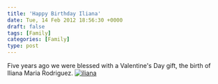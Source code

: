 ```yaml
---
title: 'Happy Birthday Iliana'
date: Tue, 14 Feb 2012 18:56:30 +0000
draft: false
tags: [Family]
categories: [Family]
type: post
---
```


Five years ago we were blessed with a Valentine's Day gift, the birth of Iliana Maria Rodriguez. [![](http://zeusville.files.wordpress.com/2012/02/iliana.jpg "iliana")](http://zeusville.files.wordpress.com/2012/02/iliana.jpg)